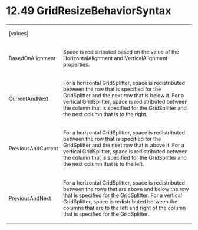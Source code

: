 <html dir="LTR" xmlns:mshelp="http://msdn.microsoft.com/mshelp" xmlns:ddue="http://ddue.schemas.microsoft.com/authoring/2003/5" xmlns:xlink="http://www.w3.org/1999/xlink" xmlns:tool="http://www.microsoft.com/tooltip"><body><input type="hidden" id="userDataCache" class="userDataStyle"><input type="hidden" id="hiddenScrollOffset"><img id="dropDownImage" style="display:none; height:0; width:0;" src="../local/drpdown.gif"><img id="dropDownHoverImage" style="display:none; height:0; width:0;" src="../local/drpdown_orange.gif"><img id="collapseImage" style="display:none; height:0; width:0;" src="../local/collapse.gif"><img id="expandImage" style="display:none; height:0; width:0;" src="../local/exp.gif"><img id="collapseAllImage" style="display:none; height:0; width:0;" src="../local/collall.gif"><img id="expandAllImage" style="display:none; height:0; width:0;" src="../local/expall.gif"><img id="copyImage" style="display:none; height:0; width:0;" src="../local/copycode.gif"><img id="copyHoverImage" style="display:none; height:0; width:0;" src="../local/copycodeHighlight.gif"><div id="header"><h1 class="heading">12.49 GridResizeBehaviorSyntax</h1></div><div id="mainSection"><div id="mainBody"><div id="allHistory" class="saveHistory" onsave="saveAll()" onload="loadAll()"></div>
			<div id="sectionSection0" class="section" name="collapseableSection"><content xmlns="http://ddue.schemas.microsoft.com/authoring/2003/5" xmlns:wsd="http://wsdev.schemas.microsoft.com/authoring/2008/2" xmlns:msxsl="urn:schemas-microsoft-com:xslt" xmlns:script="urn:script" xmlns:build="urn:build">
				</content></div><div id="sectionSection1" class="section" name="collapseableSection"><content xmlns="http://ddue.schemas.microsoft.com/authoring/2003/5" xmlns:wsd="http://wsdev.schemas.microsoft.com/authoring/2008/2" xmlns:msxsl="urn:schemas-microsoft-com:xslt" xmlns:script="urn:script" xmlns:build="urn:build">
					<p xmlns=""><b></b></p><table class="ProtocolAuthoredTable" xmlns=""><tr>
								<td>
									<p>[values]</p>
								</td>
								<td>
								</td>
							</tr><tr>
							<td>
								<p>BasedOnAlignment</p>
							</td>
							<td>
								<p>Space is redistributed based on the value of the HorizontalAlignment and VerticalAlignment properties.</p>
							</td>
						</tr><tr>
							<td>
								<p>CurrentAndNext</p>
							</td>
							<td>
								<p>For a horizontal GridSplitter, space is redistributed between the row that is specified for the GridSplitter and the next row that is below it. For a vertical GridSplitter, space is redistributed between the column that is specified for the GridSplitter and the next column that is to the right.</p>
							</td>
						</tr><tr>
							<td>
								<p>PreviousAndCurrent</p>
							</td>
							<td>
								<p>For a horizontal GridSplitter, space is redistributed between the row that is specified for the GridSplitter and the next row that is above it. For a vertical GridSplitter, space is redistributed between the column that is specified for the GridSplitter and the next column that is to the left.</p>
							</td>
						</tr><tr>
							<td>
								<p>PreviousAndNext</p>
							</td>
							<td>
								<p>For a horizontal GridSplitter, space is redistributed between the rows that are above and below the row that is specified for the GridSplitter. For a vertical GridSplitter, space is redistributed between the columns that are to the left and right of the column that is specified for the GridSplitter.</p>
							</td>
						</tr></table>
				</content></div><!--[if gte IE 5]>
			<tool:tip element="languageFilterToolTip" avoidmouse="false"/>
		<![endif]--></div><a name="feedback"></a><span></span></div></body></html>
